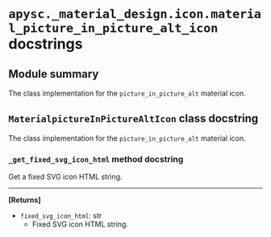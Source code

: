 # `apysc._material_design.icon.material_picture_in_picture_alt_icon` docstrings

## Module summary

The class implementation for the `picture_in_picture_alt` material icon.

## `MaterialpictureInPictureAltIcon` class docstring

The class implementation for the `picture_in_picture_alt` material icon.

### `_get_fixed_svg_icon_html` method docstring

Get a fixed SVG icon HTML string.<hr>

**[Returns]**

- `fixed_svg_icon_html`: str
  - Fixed SVG icon HTML string.